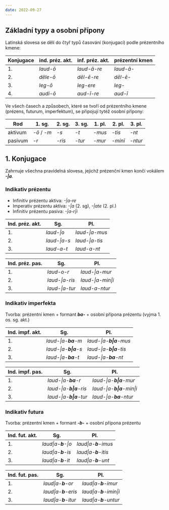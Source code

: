 ```yaml
---
date: 2022-09-27
---
```


## Základní typy a osobní přípony

Latinská slovesa se dělí do čtyř typů časování (konjugací) podle prézentního kmene: 

| **Konjugace** |  **ind. préz. akt.** |  **inf. préz. akt**. |  **prézentní kmen** |
| ------------- | -------------------- | -------------------- | ------------------- |
| 1.            |  *laud-ō*            |  *laud-ā-re*         |  *laud-ā-*          |
| 2.            |  *dēle-ō*            |  *dēl-ē-re*          |  *dēl-ē-*           |
| 3.            |  *leg-ō*             |  *leg-ere*           |  *leg-*             |
| 4.            |  *audi-ō*            |  *aud-ī-re*          |  *aud-ī*            |

Ve všech časech a způsobech, které se tvoří od prézentního kmene (prézens, futurum, imperfektum), se připojují tytéž osobní přípony:

| **Rod** |  **1. sg.**  |  **2. sg.** |  **3. sg.** |  **1. pl.** |  **2. pl.** |  **3. pl.** |
| ------- | ------------ | ----------- | ----------- | ----------- | ----------- | ----------- |
| aktivum |  *-ō* / *-m* |  *-s*       |  *-t*       |  *-mus*     |  *-tis*     |  *-nt*      |
| pasivum |  *-r*        |  *-ris*     |  *-tur*     |  *-mur*     |  *-minī*    |  *-ntur*    |

## 1. Konjugace
Zahrnuje všechna pravidelná slovesa, jejichž prézenční kmen končí vokálem ***-|a***.

### Indikativ prézentu

- Infinitiv prézentu aktiva: *-|a-re*
- Imperativ prézentu aktiva: *-|a* (2. sg), *-|ate* (2. pl.)
- Infinitiv prézentu pasiva: *-|a-r|i*

| **Ind. préz. akt.** |  **Sg.**      |  **Pl.**        |
| ------------------- | ------------- | --------------- |
| 1.                  |  *laud-\|o*   |  *laud-\|a-mus* |
| 2.                  |  *laud-\|a-s* |  *laud-\|a-tis* |
| 3.                  |  *laud-a-t*   |  *laud-a-nt*    |

| **Ind. préz. pas.** |  **Sg**.        |  **Pl.**           |
| ------------------- | --------------- | ------------------ |
| 1.                  |  *laud-o-r*     |  *laud-\|a-mur*    |
| 2.                  |  *laud-\|a-ris* |  *laud-\|a-min\|i* |
| 3.                  |  *laud-\|a-tur* |  *laud-a-ntur*     |

### Indikativ imperfekta

Tvorba: prézentní kmen + formant ***ba-*** + osobní přípona prézentu (vyjma 1. os. sg. akt.)

| **Ind. impf. akt.** |  **Sg.**               |  **Pl.**                 |
| ------------------- | ---------------------- | ------------------------ |
| 1.                  |  *laud-\|a-**ba**-m*   |  *laud-\|a-**b\|a**-mus* |
| 2.                  |  *laud-\|a-**b\|a**-s* |  *laud-\|a-**b\|a**-tis* |
| 3.                  |  *laud-\|a-**ba**-t*   |  *laud-\|a-**ba**-nt*    |

| **Ind. impf. pas.** |  **Sg.**                 |  **Pl.**                    |
| ------------------- | ------------------------ | --------------------------- |
| 1.                  |  *laud-\|a-**ba**-r*     |  *laud-\|a-**b\|a**-mur*    |
| 2.                  |  *laud-\|a-**b\|a**-ris* |  *laud-\|a-**b\|a**-min\|i* |
| 3.                  |  *laud-\|a-**b\|a**-tur* |  *laud-\|a-**ba**-ntur*     |

### Indikativ futura

Tvorba: prézentní kmen + formant ***-b-*** + osobní přípona prézentu

| **Ind. fut. akt.** |  **Sg.**             |  **Pl.**               |
| ------------------ | -------------------- | ---------------------- |
| 1.                 |  *laud\|a-**b**-\|o* |  *laud\|a-**b**-imus*  |
| 2.                 |  *laud\|a-**b**-is*  |  *laud\|a-**b**-itis*  |
| 3.                 |  *laud\|a-**b**-it*  |  *laud\|a-**b**-unt*   |

| **Ind. fut. pas.** |  **Sg.**              |  **Pl.**                 |
| ------------------ | --------------------- | ------------------------ |
| 1.                 |  *laud\|a-**b**-or*   |  *laud\|a-**b**-imur*    |
| 2.                 |  *laud\|a-**b**-eris* |  *laud\|a-**b**-imin\|i* |
| 3.                 |  *laud\|a-**b**-itur* |  *laud\|a-**b**-untur*   |